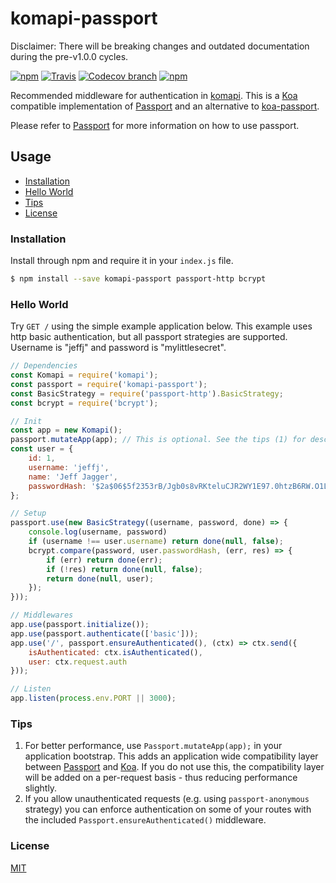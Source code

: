 # komapi-passport

Disclaimer: There will be breaking changes and outdated documentation during the pre-v1.0.0 cycles.

[![npm](https://img.shields.io/npm/v/komapi-passport.svg)](https://npmjs.org/package/komapi-passport)
[![Travis](https://img.shields.io/travis/komapijs/komapi-passport/master.svg)](https://travis-ci.org/komapijs/komapi-passport)
[![Codecov branch](https://img.shields.io/codecov/c/github/komapijs/komapi-passport/master.svg)](https://codecov.io/gh/komapijs/komapi-passport)
[![npm](https://img.shields.io/npm/l/komapi-passport.svg)](https://github.com/komapijs/komapi-passport/blob/master/LICENSE.md)

Recommended middleware for authentication in [komapi](https://github.com/komapijs/komapi). This is a [Koa](https://github.com/koajs/koa) compatible implementation of [Passport](https://github.com/jaredhanson/passport) and an alternative to [koa-passport](https://github.com/rkusa/koa-passport).

Please refer to [Passport](https://github.com/jaredhanson/passport) for more information on how to use passport.

## Usage
- [Installation](#installation)
- [Hello World](#hello-world)
- [Tips](#tips)
- [License](#license)
  
### Installation
Install through npm and require it in your `index.js` file.
```bash
$ npm install --save komapi-passport passport-http bcrypt
```

### Hello World
Try `GET /` using the simple example application below. This example uses http basic authentication, but all passport strategies are supported.
Username is "jeffj" and password is "mylittlesecret".

```js
// Dependencies
const Komapi = require('komapi');
const passport = require('komapi-passport');
const BasicStrategy = require('passport-http').BasicStrategy;
const bcrypt = require('bcrypt');

// Init
const app = new Komapi();
passport.mutateApp(app); // This is optional. See the tips (1) for description
const user = {
    id: 1,
    username: 'jeffj',
    name: 'Jeff Jagger',
    passwordHash: '$2a$06$5f2353rB/Jgb0s8vRKteluCJR2WY1E97.0htzB6RW.O1LJa.BQamu' // mylittlesecret
};

// Setup
passport.use(new BasicStrategy((username, password, done) => {
    console.log(username, password)
    if (username !== user.username) return done(null, false);
    bcrypt.compare(password, user.passwordHash, (err, res) => {
        if (err) return done(err);
        if (!res) return done(null, false);
        return done(null, user);
    });
}));

// Middlewares
app.use(passport.initialize());
app.use(passport.authenticate(['basic']));
app.use('/', passport.ensureAuthenticated(), (ctx) => ctx.send({
    isAuthenticated: ctx.isAuthenticated(),
    user: ctx.request.auth
}));

// Listen
app.listen(process.env.PORT || 3000);
```

### Tips
1. For better performance, use `Passport.mutateApp(app);` in your application bootstrap. This adds an application wide compatibility layer between [Passport](https://github.com/jaredhanson/passport) and [Koa](https://github.com/koajs/koa). If you do not use this, the compatibility layer will be added on a per-request basis - thus reducing performance slightly.
2. If you allow unauthenticated requests (e.g. using `passport-anonymous` strategy) you can enforce authentication on some of your routes with the included `Passport.ensureAuthenticated()` middleware. 

### License

  [MIT](LICENSE.md)
